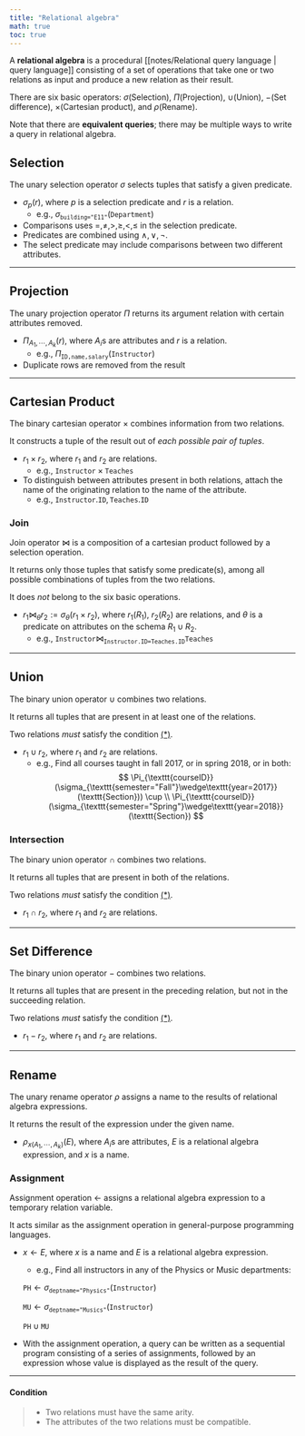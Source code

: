 ```yaml
---
title: "Relational algebra"
math: true
toc: true
---
```


A **relational algebra** is a procedural [[notes/Relational query language | query language]] consisting of a set of operations that take one or two relations as input and produce a new relation as their result.

There are six basic operators: $\sigma$(Selection), $\Pi$(Projection), $\cup$(Union), $-$(Set difference), $\times$(Cartesian product), and $\rho$(Rename).

Note that there are **equivalent queries**; there may be multiple ways to write a query in relational algebra.

## Selection

The unary selection operator $\sigma$ selects tuples that satisfy a given predicate.

- $\sigma_p(r)$, where $p$ is a selection predicate and $r$ is a relation.
    - e.g., $\sigma_{\texttt{building="E11"}}(\texttt{Department})$
- Comparisons uses $=, \neq, >, \geq, <, \leq$ in the selection predicate.
- Predicates are combined using $\wedge, \vee, \neg$.
- The select predicate may include comparisons between two different attributes.

---

## Projection

The unary projection operator $\Pi$ returns its argument relation with certain attributes removed.

- $\Pi_{A_1, \cdots, A_k}(r)$, where $A_i$s are attributes and $r$ is a relation.
    - e.g., $\Pi_{\texttt{ID,name,salary}}(\texttt{Instructor})$
- Duplicate rows are removed from the result

---

## Cartesian Product

The binary cartesian operator $\times$ combines information from two relations.

 It constructs a tuple of the result out of *each possible pair of tuples*.

- $r_1 \times r_2$, where $r_1$ and $r_2$ are relations.
    - e.g., $\texttt{Instructor} \times \texttt{Teaches}$
- To distinguish between attributes present in both relations, attach the name of the originating relation to the name of the attribute.
    - e.g., $\texttt{Instructor}.\texttt{ID}, \texttt{Teaches}.\texttt{ID}$

### Join

Join operator $\bowtie$ is a composition of a cartesian product followed by a selection operation.

It returns only those tuples that satisfy some predicate(s), among all possible combinations of tuples from the two relations.

It does *not* belong to the six basic operations.

- $r_1\bowtie_\theta r_2 := \sigma_\theta(r_1\times r_2)$, where $r_1(R_1)$, $r_2(R_2)$ are relations, and $\theta$ is a predicate on attributes on the schema $R_1 \cup R_2$.
    - e.g., $\texttt{Instructor} \bowtie_{\texttt{Instructor.ID=Teaches.ID}}\texttt{Teaches}$

---

## Union

The binary union operator $\cup$ combines two relations.

It returns all tuples that are present in at least one of the relations.

Two relations *must* satisfy the condition [$(*)$](#condition).

- $r_1 \cup r_2$, where $r_1$ and $r_2$ are relations.
    - e.g., Find all courses taught in fall 2017, or in spring 2018, or in both:
    $$
        \Pi_{\texttt{courseID}}(\sigma_{\texttt{semester="Fall"}\wedge\texttt{year=2017}}(\texttt{Section})) \cup \\
        \Pi_{\texttt{courseID}}(\sigma_{\texttt{semester="Spring"}\wedge\texttt{year=2018}}(\texttt{Section})
    $$

### Intersection

The binary union operator $\cap$ combines two relations.

It returns all tuples that are present in both of the relations.

Two relations *must* satisfy the condition [$(*)$](#condition).

- $r_1 \cap r_2$, where $r_1$ and $r_2$ are relations.

---

## Set Difference

The binary union operator $-$ combines two relations.

It returns all tuples that are present in the preceding relation, but not in the succeeding relation.

Two relations *must* satisfy the condition [$(*)$](#condition).

- $r_1 - r_2$, where $r_1$ and $r_2$ are relations.

---

## Rename

The unary rename operator $\rho$ assigns a name to the results of relational algebra expressions.

It returns the result of the expression under the given name.

- $\rho_{x(A_1, \cdots, A_k)}(E)$, where $A_i$s are attributes, $E$ is a relational algebra expression, and $x$ is a name.

### Assignment

Assignment operation $\leftarrow$ assigns a relational algebra expression to a temporary relation variable.

It acts similar as the assignment operation in general-purpose programming languages.

- $x \leftarrow E$, where $x$ is a name and $E$ is a relational algebra expression.
    - e.g., Find all instructors in any of the Physics or Music departments:
  
    $\texttt{PH} \leftarrow \sigma_{\texttt{deptname="Physics"}}(\texttt{Instructor})$

    $\texttt{MU} \leftarrow \sigma_{\texttt{deptname="Musics"}}(\texttt{Instructor})$
    
    $\texttt{PH} \cup \texttt{MU}$
- With the assignment operation, a query can be written as a sequential program consisting of a series of assignments, followed by an expression whose value is displayed as the result of the query.

---

#### Condition
> - Two relations must have the same arity.
> - The attributes of the two relations must be compatible.